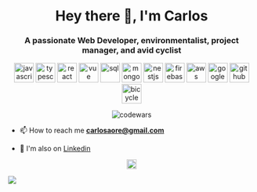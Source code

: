 
<h1 align="center">Hey there 👋, I'm Carlos</h1>
<h3 align="center">A passionate Web Developer, environmentalist, project manager, and avid cyclist</h3>

<p align="center">
<img src="https://img.icons8.com/color/48/000000/javascript.png" width="40" height="40" alt='javascript'/>
<img src="https://img.icons8.com/color/48/000000/typescript.png" width="40" height="40" alt='typescript'/> 
<img src="https://img.icons8.com/ultraviolet/48/000000/react.png" width="40" height="40" alt='react'/>
<img src="https://img.icons8.com/color/48/000000/vue-js.png" width="40" height="40" alt='vue'/>
<img src="https://img.icons8.com/color/48/000000/sql.png" width="40" height="40" alt='sql'/>
<img src="https://img.icons8.com/color/48/000000/mongodb.png" width="40" height="40" alt='mongodb'/>
<img src="https://img.icons8.com/color/48/000000/nestjs.png" width="40" height="40" alt='nestjs'/>
<img src="https://img.icons8.com/color/48/000000/firebase.png" width="40" height="40" alt='firebase'/>
<img src="https://img.icons8.com/color/48/000000/amazon-web-services.png" width="40" height="40" alt='aws'/>
<img src="https://img.icons8.com/color/48/000000/google-cloud.png" width="40" height="40" alt='google cloud'/>
<img src="https://img.icons8.com/fluent/48/000000/github.png" width="40" height="40" alt='github'/>
<img src="https://img.icons8.com/bicycle" width="40" height="40" alt='bicycle'/>
</p>
<p align="center">
 <img src="https://www.codewars.com/users/carlosaore/badges/large" alt='codewars'/>

<p align="left">
 
- 📫 How to reach me **carlosaore@gmail.com**

- :gem: I'm also on [Linkedin](https://www.linkedin.com/in/carlosaore/)
 
 <p align="center">
<a href="https://www.linkedin.com/in/carlosaore/" target="blank"><img align="center" src="https://cdn.jsdelivr.net/npm/simple-icons@3.0.1/icons/linkedin.svg" alt="https://www.linkedin.com/in/maksakymenko/" height="20" width="20" /></a>

</p>

![](https://hit.yhype.me/github/profile?user_id=59698756)
